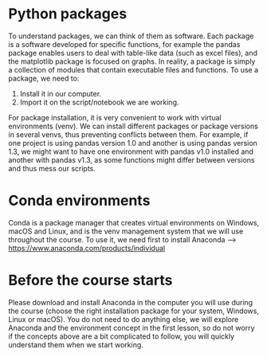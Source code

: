 # Python packages
To understand packages, we can think of them as software. Each package is a software developed for specific functions, for example the pandas package enables users to deal with table-like data (such as excel files), and the matplotlib package is focused on graphs. In reality, a package is simply a collection of modules that contain executable files and functions.
To use a package, we need to:
1. Install it in our computer.
2. Import it on the script/notebook we are working. 

For package installation, it is very convenient to work with virtual environments (venv). We can install different packages or package versions in several venvs, thus preventing conflicts between them. For example, if one project is using pandas version 1.0 and another is using pandas version 1.3, we might want to have one environment with pandas v1.0 installed and another with pandas v1.3, as some functions might differ between versions and thus mess our scripts.

# Conda environments
Conda is a package manager that creates virtual environments on Windows, macOS and Linux, and is the venv management system that we will use throughout the course.
To use it, we need first to install Anaconda --> <https://www.anaconda.com/products/individual>

# Before the course starts
Please download and install Anaconda in the computer you will use during the course (choose the right installation package for your system, Windows, Linux or macOS).
You do not need to do anything else, we will explore Anaconda and the environment concept in the first lesson, so do not worry if the concepts above are a bit complicated to follow, you will quickly understand them when we start working.
